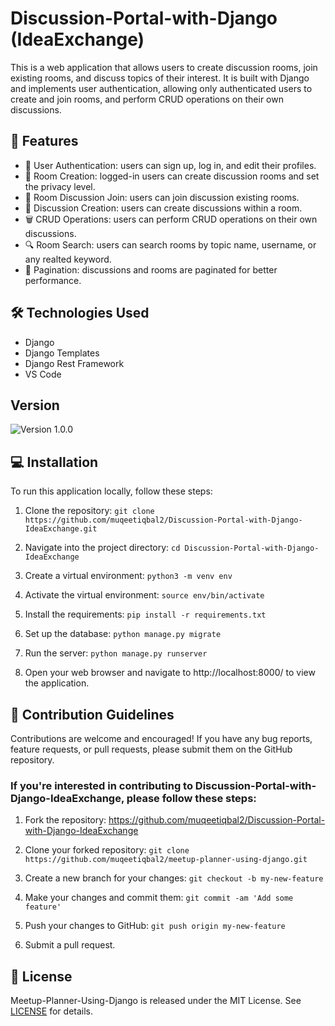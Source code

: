 # Discussion-Portal-with-Django (IdeaExchange)
This is a web application that allows users to create discussion rooms, join existing rooms, and discuss topics of their interest. It is built with Django and implements user authentication, allowing only authenticated users to create and join rooms, and perform CRUD operations on their own discussions.



## 🚀 Features
- 🚪 User Authentication: users can sign up, log in, and edit their profiles.
- 💬 Room Creation: logged-in users can create discussion rooms and set the privacy level.
- 🤝 Room Discussion Join: users can join discussion existing rooms.
- 📝 Discussion Creation: users can create discussions within a room.
- 🗑️ CRUD Operations: users can perform CRUD operations on their own discussions.
- 🔍 Room Search: users can search rooms by topic name, username, or any realted keyword.
- 📄 Pagination: discussions and rooms are paginated for better performance.




## 🛠️ Technologies Used
- Django
- Django Templates
- Django Rest Framework
- VS Code



## Version

![Version 1.0.0](https://img.shields.io/badge/version-1.0.0-blue.svg)


## 💻 Installation

To run this application locally, follow these steps:

1. Clone the repository:
`git clone https://github.com/muqeetiqbal2/Discussion-Portal-with-Django-IdeaExchange.git`
 
2. Navigate into the project directory:
`cd Discussion-Portal-with-Django-IdeaExchange`

3. Create a virtual environment:
`python3 -m venv env`

5. Activate the virtual environment:
`source env/bin/activate`

6. Install the requirements:
`pip install -r requirements.txt`
 
6. Set up the database:
`python manage.py migrate`

7. Run the server:
`python manage.py runserver`

8. Open your web browser and navigate to http://localhost:8000/ to view the application.




## 🤝 Contribution Guidelines
Contributions are welcome and encouraged! If you have any bug reports, feature requests, or pull requests, please submit them on the GitHub repository.

### If you're interested in contributing to Discussion-Portal-with-Django-IdeaExchange, please follow these steps:
1. Fork the repository: https://github.com/muqeetiqbal2/Discussion-Portal-with-Django-IdeaExchange

2. Clone your forked repository: 
`git clone https://github.com/muqeetiqbal2/meetup-planner-using-django.git`

3. Create a new branch for your changes:
`git checkout -b my-new-feature`

4. Make your changes and commit them:
`git commit -am 'Add some feature'`

5. Push your changes to GitHub: 
`git push origin my-new-feature`

6. Submit a pull request.




## 📄 License
Meetup-Planner-Using-Django is released under the MIT License. See [LICENSE](LICENSE) for details.
